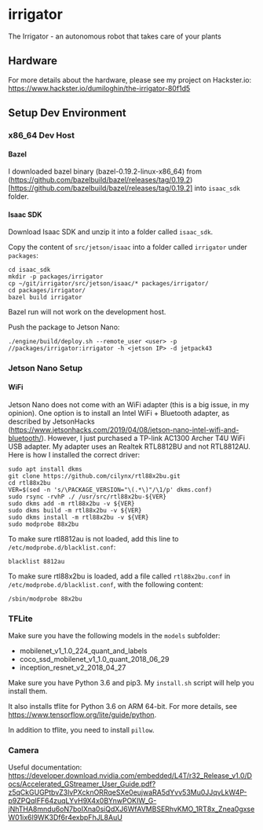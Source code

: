 # irrigator

The Irrigator - an autonomous robot that takes care of your plants

## Hardware

For more details about the hardware, please see my project on Hackster.io: https://www.hackster.io/dumiloghin/the-irrigator-80f1d5


## Setup Dev Environment

### x86_64 Dev Host

#### Bazel

I downloaded bazel binary (bazel-0.19.2-linux-x86_64) from (https://github.com/bazelbuild/bazel/releases/tag/0.19.2)[https://github.com/bazelbuild/bazel/releases/tag/0.19.2] into ``isaac_sdk`` folder.

#### Isaac SDK

Download Isaac SDK and unzip it into a folder called ``isaac_sdk``.

Copy the content of ``src/jetson/isaac`` into a folder called ``irrigator`` under ``packages``:

```
cd isaac_sdk
mkdir -p packages/irrigator
cp ~/git/irrigator/src/jetson/isaac/* packages/irrigator/
cd packages/irrigator/
bazel build irrigator
```

Bazel run will not work on the development host.

Push the package to Jetson Nano:

```
./engine/build/deploy.sh --remote_user <user> -p //packages/irrigator:irrigator -h <jetson IP> -d jetpack43
```

### Jetson Nano Setup

#### WiFi

Jetson Nano does not come with an WiFi adapter (this is a big issue, in my opinion). One option is to install an Intel WiFi + Bluetooth adapter, as described by JetsonHacks (https://www.jetsonhacks.com/2019/04/08/jetson-nano-intel-wifi-and-bluetooth/). However, I just purchased a TP-link AC1300 Archer T4U WiFi USB adapter. My adapter uses an Realtek RTL8812BU and not RTL8812AU. Here is how I installed the correct driver:

```
sudo apt install dkms
git clone https://github.com/cilynx/rtl88x2bu.git
cd rtl88x2bu
VER=$(sed -n 's/\PACKAGE_VERSION="\(.*\)"/\1/p' dkms.conf)
sudo rsync -rvhP ./ /usr/src/rtl88x2bu-${VER}
sudo dkms add -m rtl88x2bu -v ${VER}
sudo dkms build -m rtl88x2bu -v ${VER}
sudo dkms install -m rtl88x2bu -v ${VER}
sudo modprobe 88x2bu
```

To make sure rtl8812au is not loaded, add this line to ``/etc/modprobe.d/blacklist.conf``:

```
blacklist 8812au
```

To make sure rtl88x2bu is loaded, add a file called ``rtl88x2bu.conf`` in ``/etc/modprobe.d/blacklist.conf``, with the following content:

```
/sbin/modprobe 88x2bu
```

### TFLite

Make sure you have the following models in the ``models`` subfolder:
* mobilenet_v1_1.0_224_quant_and_labels
* coco_ssd_mobilenet_v1_1.0_quant_2018_06_29
* inception_resnet_v2_2018_04_27

Make sure you have Python 3.6 and pip3. My ``install.sh`` script will help you install them.

It also installs tflite for Python 3.6 on ARM 64-bit. For more details, see https://www.tensorflow.org/lite/guide/python.

In addition to tflite, you need to install ``pillow``.

### Camera

Useful documentation: https://developer.download.nvidia.com/embedded/L4T/r32_Release_v1.0/Docs/Accelerated_GStreamer_User_Guide.pdf?z5qCkGUGPtbvZ3lvPXcknORRqeSXe0eujwaRA5dYvv53Mu0JJqvLkW4P-p9ZPQqIFF64zuqLYvH9X4x0BYnwPOKIW_G-jNhTHA8mndu6oN7boIXna0siQdXJ6WfAVMBSERhvKMO_1RT8x_Znea0gxseW01ix6l9WK3Df6r4exbpFhJL8AuU
